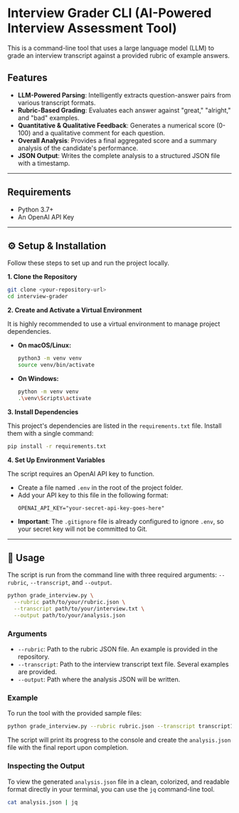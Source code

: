 # Interview Grader CLI (AI-Powered Interview Assessment Tool)

This is a command-line tool that uses a large language model (LLM) to grade an interview transcript against a provided rubric of example answers.

## Features

- **LLM-Powered Parsing**: Intelligently extracts question-answer pairs from various transcript formats.
- **Rubric-Based Grading**: Evaluates each answer against "great," "alright," and "bad" examples.
- **Quantitative & Qualitative Feedback**: Generates a numerical score (0-100) and a qualitative comment for each question.
- **Overall Analysis**: Provides a final aggregated score and a summary analysis of the candidate's performance.
- **JSON Output**: Writes the complete analysis to a structured JSON file with a timestamp.

---

## Requirements

- Python 3.7+
- An OpenAI API Key

---

## ⚙️ Setup & Installation

Follow these steps to set up and run the project locally.

**1. Clone the Repository**

```bash
git clone <your-repository-url>
cd interview-grader
```

**2. Create and Activate a Virtual Environment**

It is highly recommended to use a virtual environment to manage project dependencies.

- **On macOS/Linux:**
  ```bash
  python3 -m venv venv
  source venv/bin/activate
  ```
- **On Windows:**
  ```bash
  python -m venv venv
  .\venv\Scripts\activate
  ```

**3. Install Dependencies**

This project's dependencies are listed in the `requirements.txt` file. Install them with a single command:

```bash
pip install -r requirements.txt
```

**4. Set Up Environment Variables**

The script requires an OpenAI API key to function.

- Create a file named `.env` in the root of the project folder.
- Add your API key to this file in the following format:
  ```
  OPENAI_API_KEY="your-secret-api-key-goes-here"
  ```
- **Important**: The `.gitignore` file is already configured to ignore `.env`, so your secret key will not be committed to Git.

---

## 🚀 Usage

The script is run from the command line with three required arguments: `--rubric`, `--transcript`, and `--output`.

```bash
python grade_interview.py \
  --rubric path/to/your/rubric.json \
  --transcript path/to/your/interview.txt \
  --output path/to/your/analysis.json
```

### Arguments

- `--rubric`: Path to the rubric JSON file. An example is provided in the repository.
- `--transcript`: Path to the interview transcript text file. Several examples are provided.
- `--output`: Path where the analysis JSON will be written.

### Example

To run the tool with the provided sample files:

```bash
python grade_interview.py --rubric rubric.json --transcript transcript1.txt --output analysis.json
```

The script will print its progress to the console and create the `analysis.json` file with the final report upon completion.

### Inspecting the Output

To view the generated `analysis.json` file in a clean, colorized, and readable format directly in your terminal, you can use the `jq` command-line tool.

```bash
cat analysis.json | jq
```
